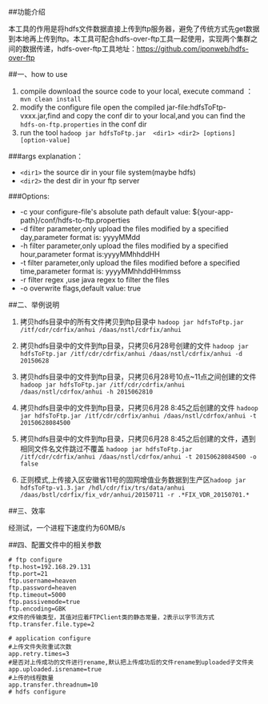 ##功能介绍

本工具的作用是将hdfs文件数据直接上传到ftp服务器，避免了传统方式先get数据到本地再上传到ftp。本工具可配合hdfs-over-ftp工具一起使用，实现两个集群之间的数据传递，hdfs-over-ftp工具地址：https://github.com/iponweb/hdfs-over-ftp

##一、how to use

1. compile
    download the source code to your local, execute command ：`` mvn clean install``
2. modify the configure file
	open the compiled jar-file:hdfsToFtp-vxxx.jar,find and copy the conf dir to your local,and you can find the ``hdfs-on-ftp.properties`` in the conf dir
3. run the tool
	``hadoop jar hdfsToFtp.jar  <dir1> <dir2> [options] [option-value]``

###args explanation：

- ``<dir1>`` the source dir in your  file system(maybe hdfs)
- ``<dir2>`` the dest dir in your ftp server

###Options:

- -c 	your configure-file's absolute path		default value:	${your-app-path}/conf/hdfs-to-ftp.properties
- -d	filter parameter,only upload the files modified by a specified day,parameter format is: yyyyMMdd
- -h	filter parameter,only upload the files modified by a specified hour,parameter format is:yyyyMMhhddHH
- -t	filter parameter,only upload the files modified before a specified time,parameter format is: yyyyMMhhddHHmmss
- -r	filter regex ,use java regex to filter the files
- -o	overwrite flags,default	value:	true

##二、举例说明

1. 拷贝hdfs目录中的所有文件拷贝到ftp目录中 ``hadoop jar hdfsToFtp.jar /itf/cdr/cdrfix/anhui /daas/nstl/cdrfix/anhui``

2. 拷贝hdfs目录中的文件到ftp目录，只拷贝6月28号创建的文件 ``hadoop jar hdfsToFtp.jar /itf/cdr/cdrfix/anhui /daas/nstl/cdrfix/anhui -d 20150628``

3. 拷贝hdfs目录中的文件到ftp目录，只拷贝6月28号10点~11点之间创建的文件 ``hadoop jar hdfsToFtp.jar /itf/cdr/cdrfix/anhui /daas/nstl/cdrfox/anhui -h 2015062810``

4. 拷贝hdfs目录中的文件到ftp目录，只拷贝6月28 8:45之后创建的文件 ``hadoop jar hdfsToFtp.jar /itf/cdr/cdrfix/anhui /daas/nstl/cdrfox/anhui -t 20150628084500``

5. 拷贝hdfs目录中的文件到ftp目录，只拷贝6月28 8:45之后创建的文件，遇到相同文件名文件跳过不覆盖 ``hadoop jar hdfsToFtp.jar /itf/cdr/cdrfix/anhui /daas/nstl/cdrfox/anhui -t 20150628084500 -o false``

6. 正则模式,上传接入区安徽省11号的固网增值业务数据到生产区``hadoop jar hdfsToFtp-v1.3.jar /hdl/cdr/fix/trs/data/anhui /daas/bstl/cdrfix/fix_vdr/anhui/20150711 -r .*FIX_VDR_20150701.* ``

##三、效率

经测试，一个进程下速度约为60MB/s

##四、配置文件中的相关参数


    # ftp configure
    ftp.host=192.168.29.131 
    ftp.port=21
    ftp.username=heaven
    ftp.password=heaven
    ftp.timeout=5000
    ftp.passivemode=true
    ftp.encoding=GBK
    #文件的传输类型，其值对应着FTPClient类的静态常量，2表示以字节流方式
    ftp.transfer.file.type=2

    # application configure
    #上传文件失败重试次数
    app.retry.times=3
    #是否对上传成功的文件进行rename,默认把上传成功后的文件rename到uploaded子文件夹
    app.uploaded.isrename=true
    #上传的线程数量
    app.transfer.threadnum=10
    # hdfs configure






